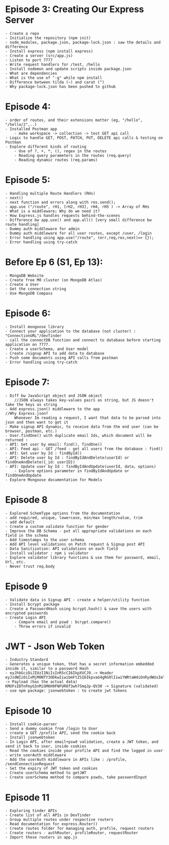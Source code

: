 # Episode 3: Creating Our Express Server
    - Create a repo
    - Initialize the repository (npm init)
    - node_modules, package.json, package-lock.json : saw the details and difference
    - Install express (npm install express)
    - Create a server (src/app.js)
    - Listen to port 7777
    - Write request handlers for /test, /hello
    - Install nodemon and update scripts inside package.json
    - What are dependencies 
    - What is the use of "-g" while npm install
    - Difference between tilda (~) and carat (^)
    - Why package-lock.json has been pushed to github

# Episode 4:
    - order of routes, and their extensions matter (eg, "/hello", "/hello/2",..)
    - Installed Postman app
        - make workspace -> collection -> test GET api call
    - Logic to handle GET, POST, PATCH, PUT, DELETE api calls & testing on Postman
    - Explore different kinds of routing
        - Use of ?, +, *, (), regex in the routes
        - Reading query parameters in the routes (req.query)
        - Reading dynamic routes (req.params)

# Episode 5: 
    - Handling multiple Route Handlers (RHs)
    - next()
    - next function and errors along with res.send();
    - app.use ("/route", rH1, [rH2, rH3], rH4, rH5 ) -> Array of RHs
    - What is a middleware; Why do we need it? 
    - How Express.js handles requests behind-the-scenes
    - Difference bw app.use() and app.all() [very small difference bw route handling]
    - Dummy auth middleware for admin
    - Dummy auth middleware for all user routes, except /user, /login
    - Error handling using app.use("/route", (err,req,res,next)=> {});
    - Error handling using try-catch

# Before Ep 6 (S1, Ep 13):
    - MongoDB Website 
    - Create free M0 cluster (on MongoDB Atlas)
    - Create a User 
    - Get the connection string
    - Use MongoDB Compass
# Episode 6: 
    - Install mongoose library
    - Connect your application to the database (not cluster) : "ConnectionURL"/devTinder
    - call the connectDB function and connect to database before starting application on 7777.
    - Create a userSchema, and User model 
    - Create /signup API to add data to database
    - Push some documents using API calls from postman
    - Error handling using try-catch

# Episode 7:
    - Diff bw JavaScript object and JSON object 
        //JSON always takes key-values pairs as string, but JS doesn't take the keys as string
    - Add express.json() middleware to the app
    //Why Express.json? 
        Whenever Im reading a request, I want that data to be parsed into json and then want to get it
    - Make signup API dynamic, to receive data from the end user (can be browser, postman, etc.)
    - User.findOne() with duplicate email Ids, which document will be returned : 
    - API: Get user by email: find(), findOne()
    - API: Feed api - GET /feed - get all users from the database : find()
    - API: Get user by Id : findById()
    - API: Delete user by Id : findByIdAndDelete(userId) or findOneAndDelete({_id: userID})
    - API: Update user by Id : findByIdAndUpdate(userId, data, options)
        - Explore options parameter in findByIdAndUpdate or findOneAndUpdate
    - Explore Mongoose documentation for Models

# Episode 8
    - Explored SchemType options from the documentation
    - add required, unique, lowercase, min/max length/value, trim
    - add default 
    - Create a custom validate function for gender
    - Improve the DB Schema - put all appropriate validations on each field in the schema
    - Add timestamps to the user schema 
    - Add API level validations on Patch request & Signup post API
    - Data Sanitization: API validations on each field
    - Install validator : npm i validator
    - Explore validator library functions & use them for password, email, Url, etc.
    - Never trust req.body

# Episode 9
    - Validate data in Signup API - create a helper/utility function
    - Install bcrypt package
    - Create a PasswordHash using bcrypt.hash() & save the users with encrypted passwords
    - Create Login API
        - Compare email and pswd : bcrypt.compare()
        - Throw errors if invalid
    
# JWT - Json Web Token
    - Industry Standard
    - Generates a unique token, that has a secret information embedded inside it, similar to a password Hash
    - eyJhbGciOiJIUzI1NiIsInR5cCI6IkpXVCJ9.-> Header eyJzdWIiOiIxMjM0NTY3ODkwIiwibmFtZSI6IkpvaG4gRG9lIiwiYWRtaW4iOnRydWUsImlhdCI6MTUxNjIzOTAyMn0. -> Payload (has the actual data)
    KMUFsIDTnFmyG3nMiGM6H9FNFUROf3wh7SmqJp-QV30 -> Signature (validated)
    - use npm package: jsonwebtoken : to create jwt tokens 

# Episode 10
    - Install cookie-parser
    - Send a dummy cookie from /login to User
    - create a GET /profile API, send the cookie back
    - Install jsonwebtoken
    - In Login API, after email+pswd validation, create a JWT token, and send it back to user, inside cookies
    - Read the cookies inside your profile API and find the logged in user
    - write userAuth middleware
    - Add the userAuth middleware in APIs like : /profile, /sendConnectionRequest
    - Set the expiry of JWT token and cookies
    - Create userSchema method to getJWT
    - Create userSchema method to compare pswds, take passwordInput 
    
# Episode 11
    - Exploring tinder APIs
    - Create list of all APIs in DevTinder
    - Group multiple routes under respective routers 
    - Read documentation for express.Router()
    - Create routes folder for managing auth, profile, request routers
    - Create routers - authRouter, profileRouter, requestRouter
    - Import these routers in app.js
    